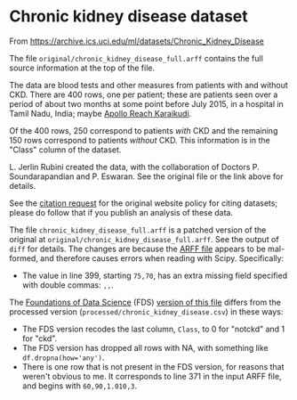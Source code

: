 # Chronic kidney disease dataset

From <https://archive.ics.uci.edu/ml/datasets/Chronic_Kidney_Disease>

The file `original/chronic_kidney_disease_full.arff` contains the full source information at the top of the file.

The data are blood tests and other measures from patients with and without CKD.
There are 400 rows, one per patient; these are patients seen over a period of
about two months at some point before July 2015, in a hospital in Tamil Nadu,
India; maybe [Apollo Reach
Karaikudi](https://www.purplehealth.com/10765-DrSoundarapandianPS).

Of the 400 rows, 250 correspond to patients *with* CKD and the remaining 150
rows correspond to patients *without* CKD.  This information is in the "Class"
column of the dataset.

L. Jerlin Rubini created the data, with the collaboration of Doctors P.
Soundarapandian and P. Eswaran. See the original file or the link above for
details.

See the [citation request](https://archive.ics.uci.edu/ml/citation_policy.html)
for the original website policy for citing datasets; please do follow that if you publish an analysis of these data.

The file `chronic_kidney_disease_full.arff` is a patched version of the
original at `original/chronic_kidney_disease_full.arff`.  See the output of
`diff` for details.  The changes are because the [ARFF
file](https://www.cs.waikato.ac.nz/ml/weka/arff.html) appears to be mal-formed,
and therefore causes errors when reading with Scipy.  Specifically:

* The value in line 399, starting `75,70`, has an extra missing field specified
  with double commas: `,,`.

The [Foundations of Data Science](https://www.inferentialthinking.com) (FDS) [version of this file](https://www.inferentialthinking.com/data/ckd.csv) differs from the processed version (`processed/chronic_kidney_disease.csv`) in these ways:

* The FDS version recodes the last column, `Class`, to 0 for "notckd" and 1 for
  "ckd".
* The FDS version has dropped all rows with NA, with something like
  `df.dropna(how='any')`.
* There is one row that is not present in the FDS version, for reasons that
  weren't obvious to me.  It corresponds to line 371 in the input ARFF file,
  and begins with `60,90,1.010,3`.

